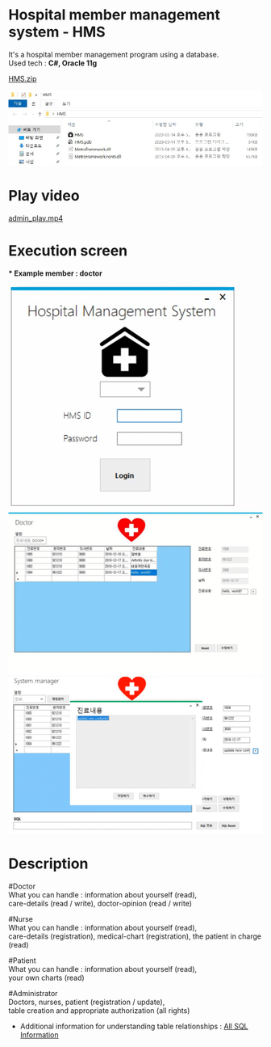 # Hospital member management system - HMS
It's a hospital member management program using a database. <br>
Used tech : <b>C#, Oracle 11g</b> <br>

[HMS.zip](HMS.zip) <br>
<div><img src="images/HMS File Info.JPG"></div>
 
# Play video
[admin_play.mp4](admin_play.mp4) <br>

# Execution screen
<b>* Example member : doctor</b> <br><br>
![alt-tag](images/login_loading.gif)
![alt-tag](images/doctor_gif3.gif) <br>
![alt-tag](images/admin_play_part.gif)

# Description
#Doctor <br>
What you can handle : information about yourself (read), <br>
care-details (read / write), doctor-opinion (read / write) <br>

#Nurse <br>
What you can handle : information about yourself (read), <br>
care-details (registration), medical-chart (registration), the patient in charge (read) <br>

#Patient <br>
What you can handle : information about yourself (read), <br>
your own charts (read) <br>

#Administrator <br>
Doctors, nurses, patient (registration / update), <br>
table creation and appropriate authorization (all rights) <br>

* Additional information for understanding table relationships : 
[All SQL Information](https://github.com/JAlthea/Hospital-member-management-system/blob/master/HMS%20Project/important%20files/all%20SQL%20info.txt)
